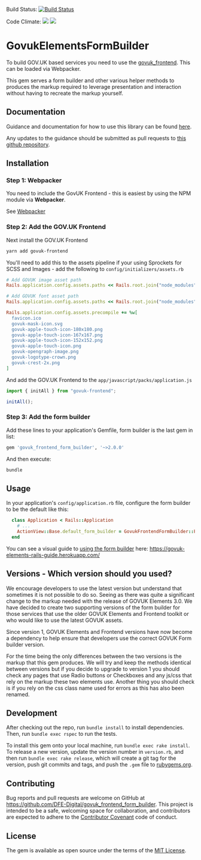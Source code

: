 Build Status:
[![Build Status](https://travis-ci.org/ministryofjustice/govuk_elements_form_builder.svg)](https://travis-ci.org/ministryofjustice/govuk_elements_form_builder)

Code Climate: <a href="https://codeclimate.com/github/ministryofjustice/govuk_elements_form_builder"><img src="https://codeclimate.com/github/ministryofjustice/govuk_elements_form_builder/badges/gpa.svg" /></a> <a href="https://codeclimate.com/github/ministryofjustice/govuk_elements_form_builder/coverage"><img src="https://codeclimate.com/github/ministryofjustice/govuk_elements_form_builder/badges/coverage.svg" /></a>

# GovukElementsFormBuilder

To build GOV.UK based services you need to use the 
[govuk_frontend](https://github.com/alphagov/govuk_frontend). This can be loaded
via Webpacker.

This gem serves a form builder and other various helper methods to produces the
markup required to leverage presentation and interaction without having to
recreate the markup yourself.

## Documentation

Guidance and documentation for how to use this library can be found [here](https://govuk-elements-rails-guide.herokuapp.com/).

Any updates to the guidance should be submitted as pull requests to [this github repository](https://github.com/DFE-Digital/govuk_elements_rails_guide).

## Installation

### Step 1: Webpacker

You need to include the GovUK Frontend - this is easiest by using the NPM module via **Webpacker**.

See [Webpacker](https://github.com/rails/webpacker)

### Step 2: Add the GOV.UK Frontend

Next install the GOV.UK Frontend

```sh
yarn add govuk-frontend
```

You'll need to add this to the assets pipeline if your using Sprockets for
SCSS and Images - add the following to `config/initializers/assets.rb`

```ruby
# Add GOVUK image asset path
Rails.application.config.assets.paths << Rails.root.join("node_modules", "govuk-frontend", "assets", "images")

# Add GOVUK font asset path
Rails.application.config.assets.paths << Rails.root.join("node_modules", "govuk-frontend", "assets", "fonts")

Rails.application.config.assets.precompile += %w[
  favicon.ico
  govuk-mask-icon.svg
  govuk-apple-touch-icon-180x180.png
  govuk-apple-touch-icon-167x167.png
  govuk-apple-touch-icon-152x152.png
  govuk-apple-touch-icon.png
  govuk-opengraph-image.png
  govuk-logotype-crown.png
  govuk-crest-2x.png
]
```

And add the GOV.UK Frontend to the `app/javascript/packs/application.js`

```javascript
import { initAll } from "govuk-frontend";

initAll();
```

### Step 3: Add the form builder

Add these lines to your application's Gemfile, form builder is the last gem in list:

```ruby
gem 'govuk_frontend_form_builder', '~>2.0.0'
```

And then execute:

```sh
bundle
```

## Usage

In your application's `config/application.rb` file, configure the form builder
to be the default like this:

```rb
  class Application < Rails::Application
    # ...
    ActionView::Base.default_form_builder = GovukFrontendFormBuilder::FormBuilder
  end
```

You can see a visual guide to
[using the form builder](https://govuk-elements-rails-guide.herokuapp.com/)
here: https://govuk-elements-rails-guide.herokuapp.com/


## Versions - Which version should you used?

We encourage developers to use the latest version but understand that sometimes
it is not possible to do so. Seeing as there was quite a significant change
to the markup needed with the release of GOVUK Elements 3.0. We have decided to
create two supporting versions of the form builder for those services that use
the older GOVUK Elements and Frontend toolkit or who would like to use the
latest GOVUK assets.

Since version 1, GOVUK Elements and Frontend versions have now become a dependency
to help ensure that developers use the correct GOVUK Form builder version.

 For the time being the only differences between the two versions is the markup
  that this gem produces. We will try and keep the methods identical between versions
  but if you decide to upgrade to version 1 you should check any pages that use
  Radio buttons or Checkboxes and any js/css that rely on the markup these two
  elements use. Another thing you should check is if you rely on the
  css class name used for errors as this has also been renamed.

## Development

After checking out the repo, run `bundle install` to install dependencies.
Then, run `bundle exec rspec` to run the tests.

To install this gem onto your local machine, run `bundle exec rake install`.
To release a new version, update the version number in `version.rb`, and then
run `bundle exec rake release`, which will create a git tag for the version,
push git commits and tags, and push the `.gem` file to
[rubygems.org](https://rubygems.org).



## Contributing

Bug reports and pull requests are welcome on GitHub at
https://github.com/DFE-Digital/govuk_frontend_form_builder. This project is
intended to be a safe, welcoming space for collaboration, and contributors are
expected to adhere to the [Contributor Covenant](contributor-covenant.org)
code of conduct.


## License

The gem is available as open source under the terms of
the [MIT License](http://opensource.org/licenses/MIT).
